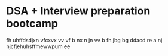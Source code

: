 # DSA + Interview preparation bootcamp
fh  uhffdsdjxn vfcxvx
vv
vf 
b nx
n  jn
vv
 b 
fh
jbg
bg
ddacd
re
a
nj
njcfjehuhsffmewwpum ee
